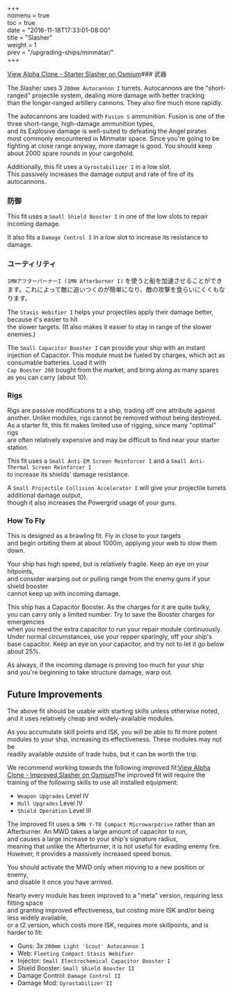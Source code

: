 +++  
nomenu = true  
toc = true  
date = "2016-11-18T17:33:01-08:00"  
title = "Slasher"  
weight = 1  
prev = "/upgrading-ships/minmatar/"  
+++

<object type="image/svg+xml" data="https://o.smium.org/api/convert/118536/svg/118536-alpha-clone---starter-slasher.svg?privatetoken=3553268839602978816"><a href="https://o.smium.org/loadout/private/118536/3553268839602978816">View Alpha Clone - Starter Slasher on Osmium</a></object>### 武器

The Slasher uses 3 `200mm Autocannon I` turrets. Autocannons are the "short-ranged" projectile system, dealing more damage with better tracking  
than the longer-ranged artillery cannons. They also fire much more rapidly.

The autocannons are loaded with `Fusion S` ammunition. Fusion is one of the three short-range, high-damage ammunition types,  
and its Explosive damage is well-suited to defeating the Angel pirates  
most commonly encountered in Minmatar space. Since you're going to be fighting at close range anyway, more damage is good. You should keep about 2000 spare rounds in your cargohold.

Additionally, this fit uses a `Gyrostabilizer I` in a low slot.  
This passively increases the damage output and rate of fire of its autocannons.

### 防御

This fit uses a `Small Shield Booster I` in one of the low slots to repair incoming damage.

It also fits a `Damage Control I` in a low slot to increase its resistance to damage.

### ユーティリティ

`1MNアフターバーナーI (1MN Afterburner I)` を使うと船を加速させることができます。これによって敵に追いつくのが簡単になり、敵の攻撃を食らいにくくもなります。

The `Stasis Webifier I` helps your projectiles apply their damage better, because it's easier to hit  
the slower targets. (It also makes it easier to stay in range of the slower enemies.)

The `Small Capacitor Booster I` can provide your ship with an instant injection of Capacitor. This module must be fueled by charges, which act as consumable batteries. Load it with   
`Cap Booster 200` bought from the market, and bring along as many spares as you can carry (about 10).

### Rigs

Rigs are passive modifications to a ship, trading off one attribute against another. Unlike modules, rigs cannot be removed without being destroyed. As a starter fit, this fit makes limited use of rigging, since many "optimal" rigs  
are often relatively expensive and may be difficult to find near your starter station.

This fit uses a `Small Anti-EM Screen Reinforcer I` and a `Small Anti-Thermal Screen Reinforcer I`  
to increase its shields' damage resistance.

A `Small Projectile Collision Accelerator I` will give your projectile turrets additional damage output,  
though it also increases the Powergrid usage of your guns.

### How To Fly

This is designed as a brawling fit. Fly in close to your targets  
and begin orbiting them at about 1000m, applying your web to slow them down.

Your ship has high speed, but is relatively fragile. Keep an eye on your hitpoints,  
and consider warping out or pulling range from the enemy guns if your shield booster  
cannot keep up with incoming damage.

This ship has a Capacitor Booster. As the charges for it are quite bulky,  
you can carry only a limited number. Try to save the Booster charges for emergencies  
when you need the extra capacitor to run your repair module continuously. Under normal circumstances, use your repper sparingly, off your ship's base capacitor. Keep an eye on your capacitor, and try not to let it go below about 25%.

As always, if the incoming damage is proving too much for your ship  
and you're beginning to take structure damage, warp out.

## Future Improvements

The above fit should be usable with starting skills unless otherwise noted,  
and it uses relatively cheap and widely-available modules.

As you accumulate skill points and ISK, you will be able to fit more potent  
modules to your ship, increasing its effectiveness. These modules may not be  
readily available outside of trade hubs, but it can be worth the trip.

We recommend working towards the following improved fit:<object type="image/svg+xml" data="https://o.smium.org/api/convert/118537/svg/118537-alpha-clone---improved-slasher.svg?privatetoken=7620532255357665280"><a href="https://o.smium.org/loadout/private/118537/7620532255357665280">View Alpha Clone - Improved Slasher on Osmium</a></object>The improved fit will require the training of the following skills to use all installed equipment:

* `Weapon Upgrades` Level IV
* `Hull Upgrades` Level IV
* `Shield Operation` Level III

The improved fit uses a `5MN Y-T8 Compact Microwarpdrive` rather than an Afterburner. An MWD takes a large amount of capacitor to run,   
and causes a large increase to your ship's signature radius,  
meaning that unlike the Afterburner, it is not useful for evading enemy fire. However, it provides a massively increased speed bonus.

You should activate the MWD only when moving to a new position or enemy,  
and disable it once you have arrived.

Nearly every module has been improved to a "meta" version, requiring less fitting space  
and granting improved effectiveness, but costing more ISK and/or being less widely available,  
or a t2 version, which costs more ISK, requires more skillpoints, and is harder to fit:

* Guns: 3x `200mm Light 'Scout' Autocannon I`
* Web: `Fleeting Compact Stasis Webifier`
* Injector: `Small Electrochemical Capacitor Booster I`
* Shield Booster: `Small Shield Booster II`
* Damage Control: `Damage Control II`
* Damage Mod: `Gyrostabilizer II`

